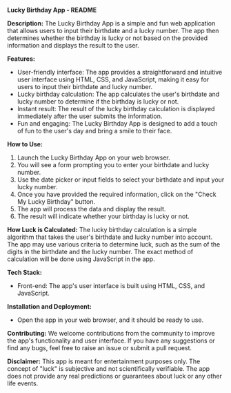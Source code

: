 **Lucky Birthday App - README**



**Description:**
The Lucky Birthday App is a simple and fun web application that allows users to input their birthdate and a lucky number. The app then determines whether the birthday is lucky or not based on the provided information and displays the result to the user.

**Features:**
- User-friendly interface: The app provides a straightforward and intuitive user interface using HTML, CSS, and JavaScript, making it easy for users to input their birthdate and lucky number.
- Lucky birthday calculation: The app calculates the user's birthdate and lucky number to determine if the birthday is lucky or not.
- Instant result: The result of the lucky birthday calculation is displayed immediately after the user submits the information.
- Fun and engaging: The Lucky Birthday App is designed to add a touch of fun to the user's day and bring a smile to their face.

**How to Use:**
1. Launch the Lucky Birthday App on your web browser.
2. You will see a form prompting you to enter your birthdate and lucky number.
3. Use the date picker or input fields to select your birthdate and input your lucky number.
4. Once you have provided the required information, click on the "Check My Lucky Birthday" button.
5. The app will process the data and display the result.
6. The result will indicate whether your birthday is lucky or not.

**How Luck is Calculated:**
The lucky birthday calculation is a simple algorithm that takes the user's birthdate and lucky number into account. The app may use various criteria to determine luck, such as the sum of the digits in the birthdate and the lucky number. The exact method of calculation will be done using JavaScript in the app.

**Tech Stack:**
- Front-end: The app's user interface is built using HTML, CSS, and JavaScript.

**Installation and Deployment:**

- Open the app in your web browser, and it should be ready to use.

**Contributing:**
We welcome contributions from the community to improve the app's functionality and user interface. If you have any suggestions or find any bugs, feel free to raise an issue or submit a pull request.



**Disclaimer:**
This app is meant for entertainment purposes only. The concept of "luck" is subjective and not scientifically verifiable. The app does not provide any real predictions or guarantees about luck or any other life events.

